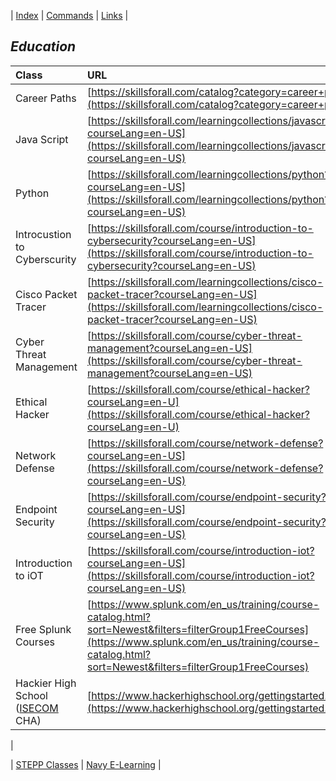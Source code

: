 <link rel="stylesheet" href="dark-theme.css">

| [Index](./index.md) | [Commands](./commands.md) | [Links](./links.md) | 


## _Education_

|Class                 | URL                                                                         |
|:---------------------|:----------------------------------------------------------------------------|
| Career Paths         | [https://skillsforall.com/catalog?category=career+path](https://skillsforall.com/catalog?category=career+path)|
| Java Script          | [https://skillsforall.com/learningcollections/javascript?courseLang=en-US](https://skillsforall.com/learningcollections/javascript?courseLang=en-US)|
| Python               | [https://skillsforall.com/learningcollections/python?courseLang=en-US](https://skillsforall.com/learningcollections/python?courseLang=en-US)|
| Introcustion to Cyberscurity | [https://skillsforall.com/course/introduction-to-cybersecurity?courseLang=en-US](https://skillsforall.com/course/introduction-to-cybersecurity?courseLang=en-US) |
| Cisco Packet Tracer    | [https://skillsforall.com/learningcollections/cisco-packet-tracer?courseLang=en-US](https://skillsforall.com/learningcollections/cisco-packet-tracer?courseLang=en-US) |
| Cyber Threat Management| [https://skillsforall.com/course/cyber-threat-management?courseLang=en-US](https://skillsforall.com/course/cyber-threat-management?courseLang=en-US) |
| Ethical Hacker  | [https://skillsforall.com/course/ethical-hacker?courseLang=en-U](https://skillsforall.com/course/ethical-hacker?courseLang=en-U) |
| Network Defense  | [https://skillsforall.com/course/network-defense?courseLang=en-US](https://skillsforall.com/course/network-defense?courseLang=en-US) |
| Endpoint Security | [https://skillsforall.com/course/endpoint-security?courseLang=en-US](https://skillsforall.com/course/endpoint-security?courseLang=en-US) |
| Introduction to iOT| [https://skillsforall.com/course/introduction-iot?courseLang=en-US](https://skillsforall.com/course/introduction-iot?courseLang=en-US) |
|Free Splunk Courses | [https://www.splunk.com/en_us/training/course-catalog.html?sort=Newest&filters=filterGroup1FreeCourses](https://www.splunk.com/en_us/training/course-catalog.html?sort=Newest&filters=filterGroup1FreeCourses) |
|Hackier High School ([ISECOM](https://www.isecom.org/) CHA)| [https://www.hackerhighschool.org/gettingstarted.html](https://www.hackerhighschool.org/gettingstarted.html) |
|

| [STEPP Classes](https://www.cdse.edu/) | [Navy E-Learning](http://learning.nel.navy.mil/ELIAASv2p/) |



